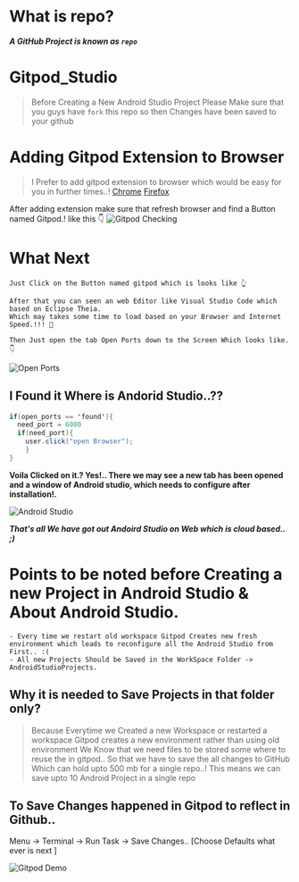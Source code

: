 # What is repo?
***A GitHub Project is known as `repo`***
# Gitpod_Studio

> Before Creating a New Android Studio Project Please Make sure that you guys have `fork` this repo so then Changes have been saved 
> to your github

# Adding Gitpod Extension to Browser

> I Prefer to add gitpod extension to browser which would be easy for you in further times..! 
> [Chrome](https://chrome.google.com/webstore/detail/gitpod-online-ide/dodmmooeoklaejobgleioelladacbeki) 
> [Firefox](https://addons.mozilla.org/en-GB/firefox/addon/gitpod/)

After adding extension make sure that refresh browser and find a Button named Gitpod.!
like this 👇
![Gitpod Checking](https://www.gitpod.io/static/2c745773fde70fc20c510cffdf53b52f/b395d/browser-ext.png)

# What Next
```
Just Click on the Button named gitpod which is looks like 👆

After that you can seen an web Editor like Visual Studio Code which based on Eclipse Theia.
Which may takes some time to load based on your Browser and Internet Speed.!!! 🤔

Then Just open the tab Open Ports down to the Screen Which looks like. 👇
```
![Open Ports](https://i.imgur.com/n3meMxR.png)

## I Found it Where is Andorid Studio..??

``` Java
if(open_ports == 'found'){
  need_port = 6080
  if(need_port){
    user.click("open Browser");
    }
}
```

**Voila Clicked on it.? Yes!.. There we may see a new tab has been opened and a window of Android studio, which needs to configure after installation!.**

![Android Studio](https://i.imgur.com/VCypWQI.png)

***That's all We have got out Andoird Studio on Web which is cloud based.. ;)***

# Points to be noted before Creating a new Project in Android Studio & About Android Studio.

``` 
- Every time we restart old workspace Gitpod Creates new fresh environment which leads to reconfigure all the Android Studio from First.. :(
- All new Projects Should be Saved in the WorkSpace Folder -> AndroidStudioProjects.
```

## Why it is needed to Save Projects in that folder only?

> Because  Everytime we Created a new Workspace or restarted a workspace Gitpod creates a new environment rather than using old environment
>We Know that we need files to be stored some where to reuse the in gitpod.. So that we have to save the all changes to GitHub Which can 
hold upto 500 mb for a single repo..!
> This means we can save upto 10 Android Project in a single repo

## To Save Changes happened in Gitpod to reflect in Github..

Menu -> Terminal -> Run Task -> Save Changes.. [Choose Defaults what ever is next ]

![Gitpod Demo](https://i.imgur.com/338AuPA.png)

